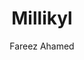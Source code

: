 ---
title: "Millikyl"
github: https://github.com/fareez-ahamed/millikyl
demo: http://fareez-ahamed.github.io/millikyl/
author: Fareez Ahamed
ssg:
  - Jekyll
cms:
  - No Cms
---